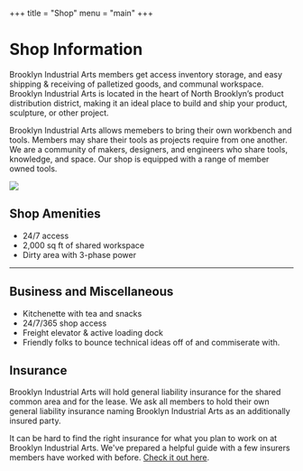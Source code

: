 +++
title = "Shop"
menu = "main"
+++

# Shop Information

Brooklyn Industrial Arts members get access inventory storage, and easy shipping & receiving of palletized goods, and communal workspace. Brooklyn Industrial Arts is located in the heart of North Brooklyn’s product distribution district, making it an ideal place to build and ship your product, sculpture, or other project.

Brooklyn Industrial Arts allows memebers to bring their own workbench and tools. Members may share their tools as projects require from one another. We are a community of makers, designers, and engineers who share tools, knowledge, and space. Our shop is equipped with a range of member owned tools. 

![](/images/IMG_5150.jpeg)

## Shop Amenities

- 24/7 access
- 2,000 sq ft of shared workspace
- Dirty area with 3-phase power

---

## Business and Miscellaneous

- Kitchenette with tea and snacks
- 24/7/365 shop access
- Freight elevator & active loading dock
- Friendly folks to bounce technical ideas off of and commiserate with.

## Insurance

Brooklyn Industrial Arts will hold general liability insurance for the shared common area and for the lease. We ask all members to hold their own general liability insurance naming Brooklyn Industrial Arts as an additionally insured party.

It can be hard to find the right insurance for what you plan to work on at Brooklyn Industrial Arts. We've prepared a helpful guide with a few insurers members have worked with before. [Check it out here](/insurance).


